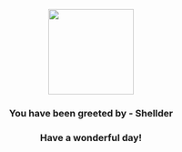 <p align="center">
    <img src="https://raw.githubusercontent.com/PokeAPI/sprites/master/sprites/pokemon/90.png" width="150" height="150">
</p>
<h3 align="center">You have been greeted by - <b>Shellder</b></h3>
<h3 align="center">Have a wonderful day!</h3>
